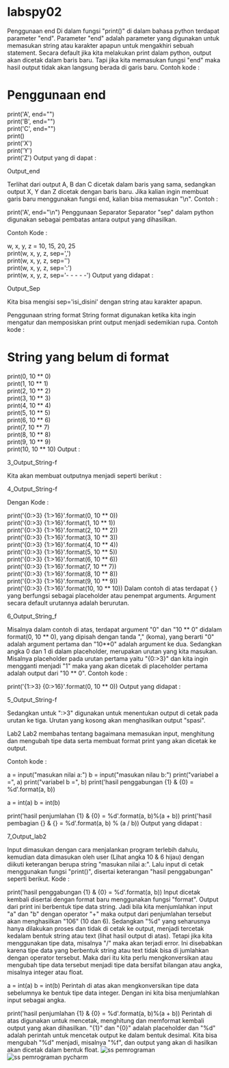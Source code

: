 # labspy02
Penggunaan end
Di dalam fungsi "print()" di dalam bahasa python terdapat parameter "end". Parameter "end" adalah parameter yang digunakan untuk memasukan string atau karakter apapun untuk mengakhiri sebuah statement. Secara default jika kita melakukan print dalam python, output akan dicetak dalam baris baru. Tapi jika kita memasukan fungsi "end" maka hasil output tidak akan langsung berada di garis baru. Contoh kode :

# Penggunaan end  
print('A', end="")  
print('B', end="")  
print('C', end="")  
print()  
print('X')  
print('Y')  
print('Z')
Output yang di dapat :

Output_end

Terlihat dari output A, B dan C dicetak dalam baris yang sama, sedangkan output X, Y dan Z dicetak dengan baris baru. Jika kalian ingin membuat garis baru menggunakan fungsi end, kalian bisa memasukan "\n".
Contoh :

print('A', end="\n") 
Penggunaan Separator
Separator "sep" dalam python digunakan sebagai pembatas antara output yang dihasilkan.

Contoh Kode :

w, x, y, z = 10, 15, 20, 25  
print(w, x, y, z, sep=',')  
print(w, x, y, z, sep='')  
print(w, x, y, z, sep=':')  
print(w, x, y, z, sep='- - - - -')
Output yang didapat :

Output_Sep

Kita bisa mengisi sep='isi_disini' dengan string atau karakter apapun.

Penggunaan string format
String format digunakan ketika kita ingin mengatur dan memposiskan print output menjadi sedemikian rupa.
Contoh kode :

# String yang belum di format
print(0, 10 ** 0)  
print(1, 10 ** 1)  
print(2, 10 ** 2)  
print(3, 10 ** 3)  
print(4, 10 ** 4)  
print(5, 10 ** 5)  
print(6, 10 ** 6)  
print(7, 10 ** 7)  
print(8, 10 ** 8)  
print(9, 10 ** 9)  
print(10, 10 ** 10)
Output :

3_Output_String-f

Kita akan membuat outputnya menjadi seperti berikut :

4_Output_String-f

Dengan Kode :

print('{0:>3} {1:>16}'.format(0, 10 ** 0))  
print('{0:>3} {1:>16}'.format(1, 10 ** 1))  
print('{0:>3} {1:>16}'.format(2, 10 ** 2))  
print('{0:>3} {1:>16}'.format(3, 10 ** 3))  
print('{0:>3} {1:>16}'.format(4, 10 ** 4))  
print('{0:>3} {1:>16}'.format(5, 10 ** 5))  
print('{0:>3} {1:>16}'.format(6, 10 ** 6))  
print('{0:>3} {1:>16}'.format(7, 10 ** 7))  
print('{0:>3} {1:>16}'.format(8, 10 ** 8))  
print('{0:>3} {1:>16}'.format(9, 10 ** 9))  
print('{0:>3} {1:>16}'.format(10, 10 ** 10))
Dalam contoh di atas terdapat { } yang berfungsi sebagai placeholder atau penempat arguments. Argument secara default urutannya adalah berurutan.

6_Output_String_f

Misalnya dalam contoh di atas, terdapat argument "0" dan "10 ** 0" didalam format(0, 10 ** 0), yang dipisah dengan tanda "," (koma), yang berarti "0" adalah argument pertama dan "10**0" adalah argument ke dua. Sedangkan angka 0 dan 1 di dalam placeholder, merupakan urutan yang kita masukan. Misalnya placeholder pada urutan pertama yaitu "{0:>3}" dan kita ingin mengganti menjadi "1" maka yang akan dicetak di placeholder pertama adalah output dari "10 ** 0". Contoh kode :

print('{1:>3} {0:>16}'.format(0, 10 ** 0))
Output yang didapat :

5_Output_String-f

Sedangkan untuk ":>3" digunakan untuk menentukan output di cetak pada urutan ke tiga. Urutan yang kosong akan menghasilkan output "spasi".

Lab2
Lab2 membahas tentang bagaimana memasukan input, menghitung dan mengubah tipe data serta membuat format print yang akan dicetak ke output.

Contoh kode :

a = input("masukan nilai a:")
b = input("masukan nilau b:")
print("variabel a =", a)
print("variabel b =", b)
print('hasil penggabungan {1} & {0} = %d'.format(a, b))

a = int(a)
b = int(b)

print('hasil penjumlahan {1} & {0} = %d'.format(a, b)%(a + b))
print('hasil pembagian {} & {} = %d'.format(a, b) % (a / b))
Output yang didapat :

7_Output_lab2

Input dimasukan dengan cara menjalankan program terlebih dahulu, kemudian data dimasukan oleh user (Lihat angka 10 & 6 hijau) dengan diikuti keterangan berupa string "masukan nilai a:". Lalu input di cetak menggunakan fungsi "print()", disertai keterangan "hasil penggabungan" seperti berikut. Kode :

print('hasil penggabungan {1} & {0} = %d'.format(a, b))
Input dicetak kembali disertai dengan format baru menggunakan fungsi "format". Output dari print ini berbentuk tipe data string. Jadi bila kita menjumlahkan input "a" dan "b" dengan operator "+" maka output dari penjumlahan tersebut akan menghasilkan "106" (10 dan 6). Sedangkan "%d" yang seharusnya hanya dilakukan proses dan tidak di cetak ke output, menjadi tercetak kedalam bentuk string atau text (lihat hasil output di atas). Tetapi jika kita menggunakan tipe data, misalnya "/" maka akan terjadi error. Ini disebabkan karena tipe data yang berbentuk string atau text tidak bisa di jumlahkan dengan operator tersebut. Maka dari itu kita perlu mengkonversikan atau mengubah tipe data tersebut menjadi tipe data bersifat bilangan atau angka, misalnya integer atau float.

a = int(a)
b = int(b)
Perintah di atas akan mengkonversikan tipe data sebelumnya ke bentuk tipe data integer. Dengan ini kita bisa menjumlahkan input sebagai angka.

print('hasil penjumlahan {1} & {0} = %d'.format(a, b)%(a + b))
Perintah di atas digunakan untuk mencetak, menghitung dan memformat kembali output yang akan dihasilkan. "{1}" dan "{0}" adalah placeholder dan "%d" adalah perintah untuk mencetak output ke dalam bentuk desimal. Kita bisa mengubah "%d" menjadi, misalnya "%f", dan output yang akan di hasilkan akan dicetak dalam bentuk float.
![ss pemrograman](https://user-images.githubusercontent.com/56245966/67922398-3bbb8500-fbdd-11e9-9ab6-31f46cebce86.png)
![ss pemrograman pycharm](https://user-images.githubusercontent.com/56245966/67922412-470eb080-fbdd-11e9-8cd8-fbf15b50c009.png)
